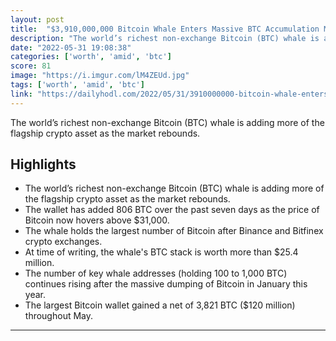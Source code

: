 ```yaml
---
layout: post
title:  "$3,910,000,000 Bitcoin Whale Enters Massive BTC Accumulation Mode Amid Crypto Bounce"
description: "The world’s richest non-exchange Bitcoin (BTC) whale is adding more of the flagship crypto asset as the market rebounds."
date: "2022-05-31 19:08:38"
categories: ['worth', 'amid', 'btc']
score: 81
image: "https://i.imgur.com/lM4ZEUd.jpg"
tags: ['worth', 'amid', 'btc']
link: "https://dailyhodl.com/2022/05/31/3910000000-bitcoin-whale-enters-massive-btc-accumulation-mode-amid-crypto-bounce/"
---
```


The world’s richest non-exchange Bitcoin (BTC) whale is adding more of the flagship crypto asset as the market rebounds.

## Highlights

- The world’s richest non-exchange Bitcoin (BTC) whale is adding more of the flagship crypto asset as the market rebounds.
- The wallet has added 806 BTC over the past seven days as the price of Bitcoin now hovers above $31,000.
- The whale holds the largest number of Bitcoin after Binance and Bitfinex crypto exchanges.
- At time of writing, the whale's BTC stack is worth more than $25.4 million.
- The number of key whale addresses (holding 100 to 1,000 BTC) continues rising after the massive dumping of Bitcoin in January this year.
- The largest Bitcoin wallet gained a net of 3,821 BTC ($120 million) throughout May.

---
